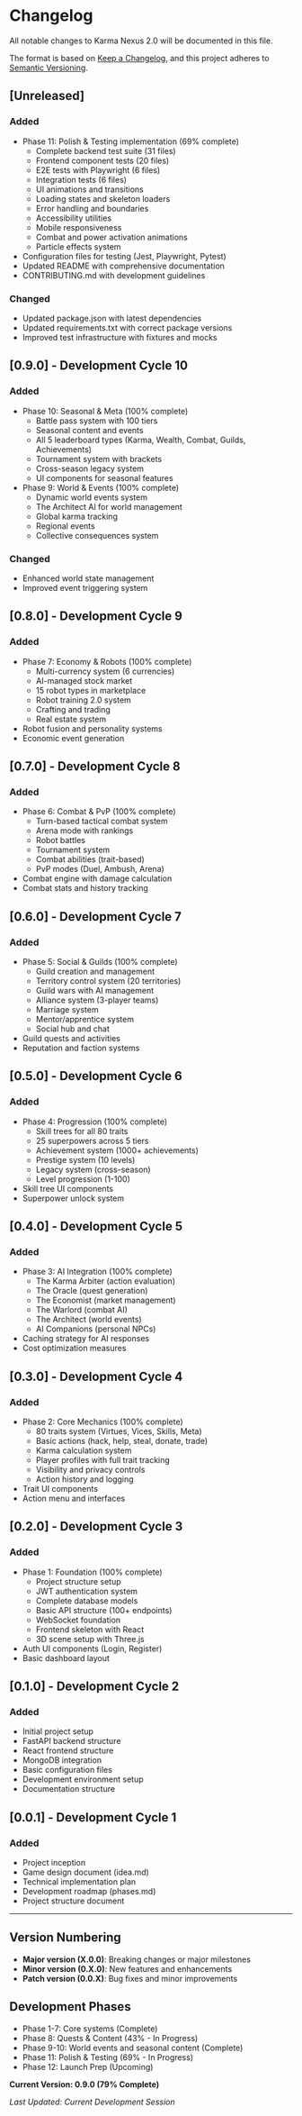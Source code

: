 # Changelog

All notable changes to Karma Nexus 2.0 will be documented in this file.

The format is based on [Keep a Changelog](https://keepachangelog.com/en/1.0.0/),
and this project adheres to [Semantic Versioning](https://semver.org/spec/v2.0.0.html).

## [Unreleased]

### Added
- Phase 11: Polish & Testing implementation (69% complete)
  - Complete backend test suite (31 files)
  - Frontend component tests (20 files)
  - E2E tests with Playwright (6 files)
  - Integration tests (6 files)
  - UI animations and transitions
  - Loading states and skeleton loaders
  - Error handling and boundaries
  - Accessibility utilities
  - Mobile responsiveness
  - Combat and power activation animations
  - Particle effects system
- Configuration files for testing (Jest, Playwright, Pytest)
- Updated README with comprehensive documentation
- CONTRIBUTING.md with development guidelines

### Changed
- Updated package.json with latest dependencies
- Updated requirements.txt with correct package versions
- Improved test infrastructure with fixtures and mocks

## [0.9.0] - Development Cycle 10

### Added
- Phase 10: Seasonal & Meta (100% complete)
  - Battle pass system with 100 tiers
  - Seasonal content and events
  - All 5 leaderboard types (Karma, Wealth, Combat, Guilds, Achievements)
  - Tournament system with brackets
  - Cross-season legacy system
  - UI components for seasonal features
- Phase 9: World & Events (100% complete)
  - Dynamic world events system
  - The Architect AI for world management
  - Global karma tracking
  - Regional events
  - Collective consequences system

### Changed
- Enhanced world state management
- Improved event triggering system

## [0.8.0] - Development Cycle 9

### Added
- Phase 7: Economy & Robots (100% complete)
  - Multi-currency system (6 currencies)
  - AI-managed stock market
  - 15 robot types in marketplace
  - Robot training 2.0 system
  - Crafting and trading
  - Real estate system
- Robot fusion and personality systems
- Economic event generation

## [0.7.0] - Development Cycle 8

### Added
- Phase 6: Combat & PvP (100% complete)
  - Turn-based tactical combat system
  - Arena mode with rankings
  - Robot battles
  - Tournament system
  - Combat abilities (trait-based)
  - PvP modes (Duel, Ambush, Arena)
- Combat engine with damage calculation
- Combat stats and history tracking

## [0.6.0] - Development Cycle 7

### Added
- Phase 5: Social & Guilds (100% complete)
  - Guild creation and management
  - Territory control system (20 territories)
  - Guild wars with AI management
  - Alliance system (3-player teams)
  - Marriage system
  - Mentor/apprentice system
  - Social hub and chat
- Guild quests and activities
- Reputation and faction systems

## [0.5.0] - Development Cycle 6

### Added
- Phase 4: Progression (100% complete)
  - Skill trees for all 80 traits
  - 25 superpowers across 5 tiers
  - Achievement system (1000+ achievements)
  - Prestige system (10 levels)
  - Legacy system (cross-season)
  - Level progression (1-100)
- Skill tree UI components
- Superpower unlock system

## [0.4.0] - Development Cycle 5

### Added
- Phase 3: AI Integration (100% complete)
  - The Karma Arbiter (action evaluation)
  - The Oracle (quest generation)
  - The Economist (market management)
  - The Warlord (combat AI)
  - The Architect (world events)
  - AI Companions (personal NPCs)
- Caching strategy for AI responses
- Cost optimization measures

## [0.3.0] - Development Cycle 4

### Added
- Phase 2: Core Mechanics (100% complete)
  - 80 traits system (Virtues, Vices, Skills, Meta)
  - Basic actions (hack, help, steal, donate, trade)
  - Karma calculation system
  - Player profiles with full trait tracking
  - Visibility and privacy controls
  - Action history and logging
- Trait UI components
- Action menu and interfaces

## [0.2.0] - Development Cycle 3

### Added
- Phase 1: Foundation (100% complete)
  - Project structure setup
  - JWT authentication system
  - Complete database models
  - Basic API structure (100+ endpoints)
  - WebSocket foundation
  - Frontend skeleton with React
  - 3D scene setup with Three.js
- Auth UI components (Login, Register)
- Basic dashboard layout

## [0.1.0] - Development Cycle 2

### Added
- Initial project setup
- FastAPI backend structure
- React frontend structure
- MongoDB integration
- Basic configuration files
- Development environment setup
- Documentation structure

## [0.0.1] - Development Cycle 1

### Added
- Project inception
- Game design document (idea.md)
- Technical implementation plan
- Development roadmap (phases.md)
- Project structure document

---

## Version Numbering

- **Major version (X.0.0)**: Breaking changes or major milestones
- **Minor version (0.X.0)**: New features and enhancements
- **Patch version (0.0.X)**: Bug fixes and minor improvements

## Development Phases

- Phase 1-7: Core systems (Complete)
- Phase 8: Quests & Content (43% - In Progress)
- Phase 9-10: World events and seasonal content (Complete)
- Phase 11: Polish & Testing (69% - In Progress)
- Phase 12: Launch Prep (Upcoming)

**Current Version: 0.9.0 (79% Complete)**

*Last Updated: Current Development Session*
